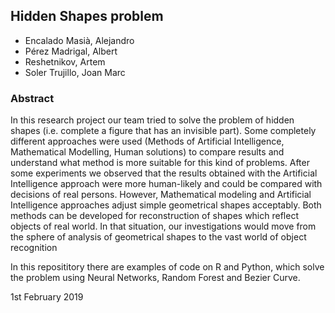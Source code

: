 ## Hidden Shapes problem

- Encalado Masià, Alejandro
- Pérez Madrigal, Albert
- Reshetnikov, Artem
- Soler Trujillo, Joan Marc

### Abstract

In this research project our team tried to solve the problem of hidden shapes (i.e.  complete a figure that has an invisible part). Some completely different approaches were used (Methods of Artificial Intelligence,
Mathematical Modelling, Human solutions) to compare results and understand what method is more suitable for this kind of problems.   After some experiments we observed that the results obtained with the
Artificial Intelligence approach were more human-likely and could be compared with decisions of real persons.  However, Mathematical modeling and Artificial Intelligence approaches adjust simple geometrical
shapes acceptably. Both methods can be developed for reconstruction of shapes which reflect objects of real world.  In that situation, our investigations would move from the sphere of analysis of geometrical shapes
to the vast world of object recognition

In this reposititory there are examples of code on R and Python, which solve the problem using Neural Networks, Random Forest and Bezier Curve. 

1st February 2019
